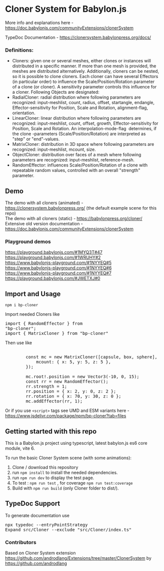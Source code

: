# Cloner System for Babylon.js

More info and explanations here - https://doc.babylonjs.com/communityExtensions/clonerSystem

TypeDoc Documentation - https://clonersystem.babylonpress.org/docs/

### Definitions:

<ul><li>
		Cloners: given one or several meshes, either clones or instances will distributed in a specific manner. If more than one mesh is provided, the meshes are distributed alternatively. Additionally, cloners can be nested, so it is possible to clone cloners. Each cloner can have several Effectors (in particular order) to influence the Scale/Position/Rotation parameter of a clone (or cloner). A sensitivity parameter controls this influence for a cloner. Following Objects are designated:
	</li>
	<li>
		RadialCloner: radial distribution where following parameters are recognized: input-meshlist, count, radius, offset, startangle, endangle, Effector-sensitivity for Position, Scale and Rotation, alignment-flag, orientation.
	</li>
	<li>
		LinearCloner: linear distribution where following parameters are recognized: input-meshlist, count, offset, growth, Effector-sensitivity for Position, Scale and Rotation. An interpolation-mode-flag&nbsp; determines, if the clone -parameters (Scale/Position/Rotation) are interpreted as "step" or "end"-values.
	</li>
	<li>
		MatrixCloner: distribution in 3D space where following parameters are recognized: input-meshlist, mcount, size.
	</li>
	<li>
		ObjectCloner: distribution over faces of a mesh where following parameters are recognized: input-meshlist, reference-mesh.
	</li>
	<li>
		RandomEffector: influences Scale/Position/Rotation of a clone with repeatable random values, controlled with an overall "strength" parameter.
	</li>
</ul>

## Demo

The demo with all cloners (animated) - https://clonersystem.babylonpress.org/ (the default example scene for this repo)<br>
The demo with all cloners (static) - https://babylonpress.org/cloner/<br>
Extensive old version documentation - https://doc.babylonjs.com/communityExtensions/clonerSystem

### Playground demos

https://playground.babylonjs.com/#1MYQ3T#47<br>
https://playground.babylonjs.com/#1WRUHY#2<br>
https://www.babylonjs-playground.com/#1NYYEQ#5<br>
https://www.babylonjs-playground.com/#1NYYEQ#6<br>
https://www.babylonjs-playground.com/#1NYYEQ#7<br>
https://playground.babylonjs.com/#JWETXJ#0<br>

## Import and Usage

`npm i bp-cloner`

Import needed Cloners like <br><pre>import { RandomEffector } from "bp-cloner";<br>import { MatrixCloner } from "bp-cloner"</pre>

Then use like

<pre>

        const mc = new MatrixCloner([capsule, box, sphere], scene, {
            mcount: { x: 5, y: 5, z: 5 },
        });

        mc.root!.position = new Vector3(-10, 0, 15);
		const rr = new RandomEffector();
        rr.strength = 1;
        rr.position = { x: 2, y: 0, z: 2 };
        rr.rotation = { x: 70, y: 30, z: 0 };
        mc.addEffector(rr, 1);</pre>

Or if you use `<script>` tags see UMD and ESM variants here - https://www.jsdelivr.com/package/npm/bp-cloner?tab=files

## Getting started with this repo

This is a Babylon.js project using typescript, latest babylon.js es6 core module, vite 6.

To run the basic Cloner System scene (with some animations):

1. Clone / download this repository
2. run `npm install` to install the needed dependencies.
3. run `npm run dev` to display the test page.
4. To test : `npm run test` , for coverage `npm run test:coverage`
5. Build with `npm run build` (only Cloner folder to dist/).

## TypeDoc Support

To generate documentation use <pre>npx typedoc --entryPointStrategy Expand src/Cloner --exclude "src/Cloner/index.ts"</pre>

### Contributors

Based on Cloner System extension https://github.com/androdlang/Extensions/tree/master/ClonerSystem by https://github.com/androdlang
